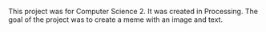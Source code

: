 This project was for Computer Science 2.  It was created in Processing.  The goal of the project was to create a meme with an image and text.
